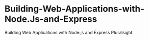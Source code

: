 # Building-Web-Applications-with-Node.Js-and-Express
Building Web Applications with Node.js and Express Pluralsight
